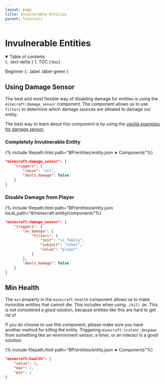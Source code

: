 ```yaml
---
layout: page
title: Invulnerable Entities
parent: Tutorials
---
```


# Invulnerable Entities

<details id="toc" open markdown="block">
  <summary>
    Table of contents
  </summary>
  {: .text-delta }
1. TOC
{:toc}
</details>

Beginner
{: .label .label-green }

## Using Damage Sensor
The best and most flexible way of disabling damage for entities is using the `minecraft:damage_sensor` component. The component allows us to use `filters` to determine which damage sources are allowed to damage our entity.

The best way to learn about this component is by using the [vanilla examples for damage sensor.](https://sirlich.github.io/technical-bedrock/vanilla-usage/components-1.14.html#minecraftdamage_sensor)

### Completely Invulnerable Entity

{% include filepath.html path="BP/entities/entity.json ➤ Components"%}
```json
"minecraft:damage_sensor": {
    "triggers": {
        "cause": "all",
        "deals_damage": false
    }
}
```

### Disable Damage from Player

{% include filepath.html path="BP/entities/entity.json local_path="#/minecraft:entity/components"%}
```json
"minecraft:damage_sensor": {
    "triggers": {
        "on_damage": {
            "filters": {
                "test": "is_family",
                "subject": "other",
                "value": "player"
            }
        },
        "deals_damage": false
    }
}
```

## Min Health

The `min` property in the `minecraft:health` component allows us to make invincible entities that cannot die. This includes when using `./kill @e`. This is not considered a good solution, because entities like this are hard to get rid of. 

If you do choose to use this component, please make sure you have another method for killing the entity. Triggering `minecraft:instant_despawn` from something like an environment sensor, a timer, or an interact is a good solution.

{% include filepath.html path="BP/entities/entity.json ➤ Components"%}
```json
"minecraft:health": {
    "value": 1,
    "max": 1,
    "min": 1
}
```
